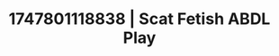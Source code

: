 ---
categories:
- Cinematic erotica
- Erotic curves
- Dirty whispers
- Lesbian
- Dreamy pleasure
image: /assets/images/1747801118838.jpg
layout: post
seo:
  description: Featured content with high-quality Scat Fetish, ABDL Play. HD images
    available.
  keywords: Scat Fetish, ABDL Play
  og_image: /assets/images/1747801118838.jpg
  schema_type: VisualArtwork
tags:
- ABDL Play
- '#1747801118838'
- Scat Fetish
title: 1747801118838 | Scat Fetish ABDL Play
---